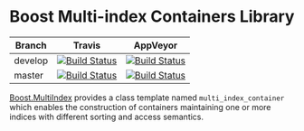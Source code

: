 # Boost Multi-index Containers Library

Branch   | Travis | AppVeyor
---------|--------|---------
develop  | [![Build Status](https://travis-ci.com/boostorg/multi_index.svg?branch=develop)](https://travis-ci.com/boostorg/multi_index) | [![Build Status](https://ci.appveyor.com/api/projects/status/github/boostorg/multi_index?branch=develop&svg=true)](https://ci.appveyor.com/project/joaquintides/multi-index)
master   | [![Build Status](https://travis-ci.com/boostorg/multi_index.svg?branch=master)](https://travis-ci.com/boostorg/multi_index) | [![Build Status](https://ci.appveyor.com/api/projects/status/github/boostorg/multi_index?branch=master&svg=true)](https://ci.appveyor.com/project/joaquintides/multi-index)

[Boost.MultiIndex](http://boost.org/libs/multi_index) provides a class template
named `multi_index_container` which enables the construction of containers
maintaining one or more indices with different sorting and access semantics.